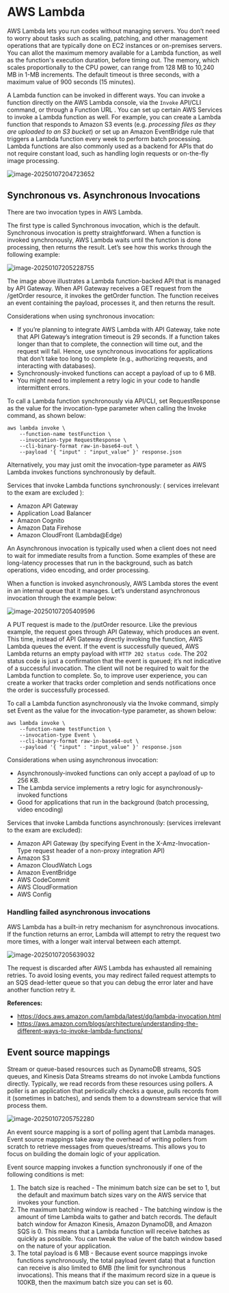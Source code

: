 # AWS Lambda

AWS Lambda lets you run codes without managing servers. You don’t need to worry about tasks such as scaling, patching, and other management operations that are typically done on EC2 instances or on-premises servers. You can allot the maximum memory available for a Lambda function, as well as the function's execution duration, before timing out. The memory, which scales proportionally to the CPU power, can range from 128 MB to 10,240 MB in 1-MB increments. The default timeout is three seconds, with a maximum value of 900 seconds (15 minutes).

A Lambda function can be invoked in different ways. You can invoke a function directly on the AWS Lambda console, via the `Invoke` API/CLI command, or through a Function URL . You can set up certain AWS Services to invoke a Lambda function as well. For example, you can create a Lambda function that responds to Amazon S3 events (e.g. *processing files as they are uploaded to an S3 bucket*) or set up an Amazon EventBridge rule that triggers a Lambda function every week to perform batch processing. Lambda functions are also commonly used as a backend for APIs that do not require constant load, such as handling login requests or on-the-fly image processing.

![image-20250107204723652](./assets/image-20250107204723652.png)

## Synchronous vs. Asynchronous Invocations

There are two invocation types in AWS Lambda.

The first type is called Synchronous invocation, which is the default. Synchronous invocation is pretty straightforward. When a function is invoked synchronously, AWS Lambda waits until the function is done processing, then returns the result. Let’s see how this works through the following example:

![image-20250107205228755](./assets/image-20250107205228755.png)

The image above illustrates a Lambda function-backed API that is managed by API Gateway. When API Gateway receives a GET request from the /getOrder resource, it invokes the getOrder function. The function receives an event containing the payload, processes it, and then returns the result. 

Considerations when using synchronous invocation:

* If you’re planning to integrate AWS Lambda with API Gateway, take note that API Gateway’s integration timeout is 29 seconds. If a function takes longer than that to complete, the connection will time out, and the request will fail. Hence, use synchronous invocations for applications that don’t take too long to complete (e.g., authorizing requests, and interacting with databases). 
* Synchronously-invoked functions can accept a payload of up to 6 MB.
* You might need to implement a retry logic in your code to handle intermittent errors.

To call a Lambda function synchronously via API/CLI, set RequestResponse as the value for the invocation-type parameter when calling the Invoke command, as shown below:

```shell
aws lambda invoke \
	--function-name testFunction \
	--invocation-type RequestResponse \
	--cli-binary-format raw-in-base64-out \
	--payload '{ "input" : "input_value" }' response.json
```

Alternatively, you may just omit the invocation-type parameter as AWS Lambda invokes functions synchronously by default.

Services that invoke Lambda functions synchronously: ( services irrelevant to the exam are excluded ):
* Amazon API Gateway
* Application Load Balancer
* Amazon Cognito
* Amazon Data Firehose
* Amazon CloudFront (Lambda@Edge)

An Asynchronous invocation is typically used when a client does not need to wait for immediate results from a function. Some examples of these are long-latency processes that run in the background, such as batch operations, video encoding, and order processing.

When a function is invoked asynchronously, AWS Lambda stores the event in an internal queue that it manages. Let’s understand asynchronous invocation through the example below:

![image-20250107205409596](./assets/image-20250107205409596.png)

A PUT request is made to the /putOrder resource. Like the previous example, the request goes through API Gateway, which produces an event. This time, instead of API Gateway directly invoking the function, AWS Lambda queues the event. If the event is successfully queued, AWS Lambda returns an empty payload with `HTTP 202 status code`. The 202 status code is just a confirmation that the event is queued; it’s not indicative of a successful invocation. The client will not be required to wait for the Lambda function to complete. So, to improve user experience, you can create a worker that tracks order completion and sends notifications once the order is successfully processed.

To call a Lambda function asynchronously via the Invoke command, simply set Event as the value for the invocation-type parameter, as shown below:

```shell
aws lambda invoke \
	--function-name testFunction \
	--invocation-type Event \
	--cli-binary-format raw-in-base64-out \
	--payload '{ "input" : "input_value" }' response.json
```

Considerations when using asynchronous invocation:

* Asynchronously-invoked functions can only accept a payload of up to 256 KB.
* The Lambda service implements a retry logic for asynchronously-invoked functions
* Good for applications that run in the background (batch processing, video encoding)

Services that invoke Lambda functions asynchronously: (services irrelevant to the exam are excluded):

* Amazon API Gateway (by specifying Event in the X-Amz-Invocation-Type request header of a non-proxy integration API)
* Amazon S3
* Amazon CloudWatch Logs
* Amazon EventBridge
* AWS CodeCommit
* AWS CloudFormation
* AWS Config

### Handling failed asynchronous invocations
AWS Lambda has a built-in retry mechanism for asynchronous invocations. If the function returns an error,
Lambda will attempt to retry the request two more times, with a longer wait interval between each attempt.

![image-20250107205639032](./assets/image-20250107205639032.png)

The request is discarded after AWS Lambda has exhausted all remaining retries. To avoid losing events, you may redirect failed request attempts to an SQS dead-letter queue so that you can debug the error later and have another function retry it.

**References:**

- https://docs.aws.amazon.com/lambda/latest/dg/lambda-invocation.html
- https://aws.amazon.com/blogs/architecture/understanding-the-different-ways-to-invoke-lambda-functions/

## Event source mappings
Stream or queue-based resources such as DynamoDB streams, SQS queues, and Kinesis Data Streams streams do not invoke Lambda functions directly. Typically, we read records from these resources using pollers. A poller is an application that periodically checks a queue, pulls records from it (sometimes in batches), and sends them to a downstream service that will process them.

![image-20250107205752280](./assets/image-20250107205752280.png)

An event source mapping is a sort of polling agent that Lambda manages. Event source mappings take away the overhead of writing pollers from scratch to retrieve messages from queues/streams. This allows you to focus on building the domain logic of your application.

Event source mapping invokes a function synchronously if one of the following conditions is met:

1. The batch size is reached - The minimum batch size can be set to 1, but the default and maximum batch sizes vary on the AWS service that invokes your function.
2. The maximum batching window is reached - The batching window is the amount of time Lambda waits to gather and batch records. The default batch window for Amazon Kinesis, Amazon DynamoDB, and Amazon SQS is 0. This means that a Lambda function will receive batches as quickly as possible. You can tweak the value of the batch window based on the nature of your application.
3. The total payload is 6 MB - Because event source mappings invoke functions synchronously, the total payload (event data) that a function can receive is also limited to 6MB (the limit for synchronous invocations). This means that if the maximum record size in a queue is 100KB, then the maximum batch size you can set is 60.

